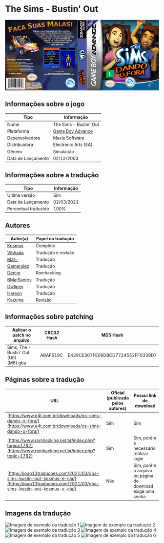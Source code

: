 # The Sims - Bustin' Out

![Capa traduzida de The Sims - Bustin' Out](capa.png)

## Informações sobre o jogo

| Tipo | Informação |
| ----------- | ----------- |
| Nome | The Sims \- Bustin' Out |
| Plataforma | [Game Boy Advance](../) |
| Desenvolvedora | Maxis Software |
| Distribuidora | Electronic Arts (EA) |
| Gênero | Simulação |
| Data de Lançamento | 02/12/2003 |

## Informações sobre a tradução

| Tipo | Informação |
| ----------- | ----------- |
| Última versão | Sim |
| Data de Lançamento | 02/03/2021 |
| Percentual traduzido | 100% |

## Autores

| Autor(a) | Papel na tradução |
| ----------- | ----------- |
| [Kosmus](../../../autores/kosmus/) | Completo |
| [Vihhada](../../../autores/vihhada/) | Tradução e revisão |
| [Mat~](../../../autores/mat/) | Tradução |
| [Gamerulez](../../../autores/gamerulez/) | Tradução |
| [Denim](../../../autores/denim/) | Romhacking |
| [BMatSantos](../../../autores/bmatsantos/) | Tradução |
| [Dwlipey](../../../autores/dwlipey/) | Tradução |
| [Hareon](../../../autores/hareon/) | Tradução |
| [Kazuma](../../../autores/kazuma/) | Revisão |

## Informações sobre patching

| Aplicar o patch no arquivo | CRC32 Hash | MD5 Hash |
| ----------- | ----------- | ----------- |
| Sims, The \- Bustin' Out \(UE\) \(M6\)\.gba | ABAF519C | E429CE307FE06DBCD7724552FF0339D7 |

## Páginas sobre a tradução

| URL | Oficial (publicado pelos autores) | Possuí link de download |
| ----------- | ----------- | ----------- |
| [https://www.e4t.com.br/downloads/os-sims-dando-o-fora/](https://www.e4t.com.br/downloads/os-sims-dando-o-fora/) | Sim | Sim |
| [https://www.romhacking.net.br/index.php?topic=1782](https://www.romhacking.net.br/index.php?topic=1782) | Sim | Sim, porém é necessário realizar login |
| [https://joao13traducoes.com/2021/03/gba-sims-bustin-out-kosmus-e-cia/](https://joao13traducoes.com/2021/03/gba-sims-bustin-out-kosmus-e-cia/) | Não | Sim, porém o arquivo ou página de download exige uma senha |

## Imagens da tradução

![Imagem de exemplo da tradução 1](1.png)
![Imagem de exemplo da tradução 2](2.png)
![Imagem de exemplo da tradução 3](3.png)
![Imagem de exemplo da tradução 4](4.png)
![Imagem de exemplo da tradução 5](5.png)
![Imagem de exemplo da tradução 6](6.png)